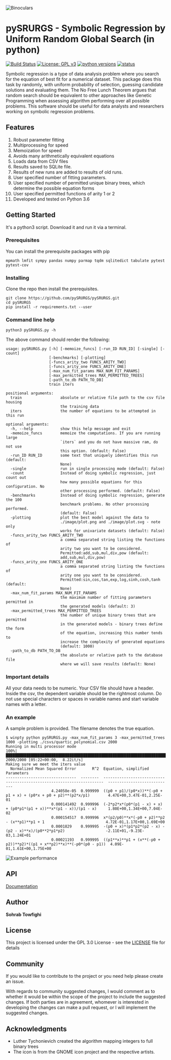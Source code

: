 
![Binoculars](image/Gnome-system-search.jpg)

# pySRURGS - Symbolic Regression by Uniform Random Global Search (in python)
[![Build Status](https://travis-ci.com/pySRURGS/pySRURGS.svg?branch=master)](https://travis-ci.com/pySRURGS/pySRURGS)
[![License: GPL v3](image/License-GPLv3-blue.svg)](https://www.gnu.org/licenses/gpl-3.0)
[![python versions](image/python-3_6_3_7-blue.svg)](https://www.python.org)
[![status](https://joss.theoj.org/papers/6c575a3b0604e5c5d4ca31f27d4d182d/status.svg)](https://joss.theoj.org/papers/6c575a3b0604e5c5d4ca31f27d4d182d)

Symbolic regression is a type of data analysis problem where you search for the 
equation of best fit for a numerical dataset. This package does this task by 
randomly, with uniform probability of selection, guessing candidate solutions 
and evaluating them. The No Free Lunch Theorem argues that random search should 
be equivalent to other approaches like Genetic Programming when assessing algorithm 
performing over all possible problems. This software should be useful for data analysts
and researchers working on symbolic regression problems.

## Features 

1. Robust parameter fitting
2. Multiprocessing for speed
3. Memoization for speed
4. Avoids many arithmetically equivalent equations
5. Loads data from CSV files
6. Results saved to SQLite file. 
7. Results of new runs are added to results of old runs.
8. User specified number of fitting parameters.
9. User specified number of permitted unique binary trees, which determine the possible equation forms 
10. User specified permitted functions of arity 1 or 2
11. Developed and tested on Python 3.6

## Getting Started

It's a python3 script. Download it and run it via a terminal.

### Prerequisites

You can install the prerequisite packages with pip

```mpmath lmfit sympy pandas numpy parmap tqdm sqlitedict tabulate pytest pytest-cov```

### Installing

Clone the repo then install the prerequisites.

```
git clone https://github.com/pySRURGS/pySRURGS.git
cd pySRURGS
pip install -r requirements.txt --user
```

### Command line help

```
python3 pySRURGS.py -h
```

The above command should render the following:

```
usage: pySRURGS.py [-h] [-memoize_funcs] [-run_ID RUN_ID] [-single] [-count]
                   [-benchmarks] [-plotting]
                   [-funcs_arity_two FUNCS_ARITY_TWO]
                   [-funcs_arity_one FUNCS_ARITY_ONE]
                   [-max_num_fit_params MAX_NUM_FIT_PARAMS]
                   [-max_permitted_trees MAX_PERMITTED_TREES]
                   [-path_to_db PATH_TO_DB]
                   train iters

positional arguments:
  train                 absolute or relative file path to the csv file housing
                        the training data
  iters                 the number of equations to be attempted in this run

optional arguments:
  -h, --help            show this help message and exit
  -memoize_funcs        memoize the computations. If you are running large
                        `iters` and you do not have massive ram, do not use
                        this option. (default: False)
  -run_ID RUN_ID        some text that uniquely identifies this run (default:
                        None)
  -single               run in single processing mode (default: False)
  -count                Instead of doing symbolic regression, just count out
                        how many possible equations for this configuration. No
                        other processing performed. (default: False)
  -benchmarks           Instead of doing symbolic regression, generate the 100
                        benchmark problems. No other processing performed.
                        (default: False)
  -plotting             plot the best model against the data to
                        ./image/plot.png and ./image/plot.svg - note only
                        works for univariate datasets (default: False)
  -funcs_arity_two FUNCS_ARITY_TWO
                        a comma separated string listing the functions of
                        arity two you want to be considered.
                        Permitted:add,sub,mul,div,pow (default:
                        add,sub,mul,div,pow)
  -funcs_arity_one FUNCS_ARITY_ONE
                        a comma separated string listing the functions of
                        arity one you want to be considered.
                        Permitted:sin,cos,tan,exp,log,sinh,cosh,tanh (default:
                        None)
  -max_num_fit_params MAX_NUM_FIT_PARAMS
                        the maximum number of fitting parameters permitted in
                        the generated models (default: 3)
  -max_permitted_trees MAX_PERMITTED_TREES
                        the number of unique binary trees that are permitted
                        in the generated models - binary trees define the form
                        of the equation, increasing this number tends to
                        increase the complexity of generated equations
                        (default: 1000)
  -path_to_db PATH_TO_DB
                        the absolute or relative path to the database file
                        where we will save results (default: None)
```

### Important details

All your data needs to be numeric.
Your CSV file should have a header.
Inside the csv, the dependent variable should be the rightmost column.
Do not use special characters or spaces in variable names and start variable names with a letter.

### An example

A sample problem is provided. The filename denotes the true equation.

```
$ winpty python pySRURGS.py -max_num_fit_params 3 -max_permitted_trees 1000 -plotting ./csvs/quartic_polynomial.csv 2000
Running in multi processor mode
100%|█████████████████████████████████████████████████████████████████████████████████████████████████████████████████████████████████████████████████████████████████████████████████████| 2000/2000 [05:22<00:00,  8.22it/s]
Making sure we meet the iters value
  Normalized Mean Squared Error       R^2  Equation, simplified                                                    Parameters
-------------------------------  --------  ----------------------------------------------------------------------  ----------------------------
                    4.24058e-05  0.999999  ((p0 + p1)/(p0*x))**(-p0 + p1 + x) + (p0*x + p0 + p2)**(p2*x/p1)        4.47E+00,3.47E-01,2.25E-01
                    0.000141492  0.999996  (-2*p2*x*(p0*(p1 - x) + x) + (p0*p1*(p1 + x))**x*(p1 - x))/(p1 - x)     1.80E+00,1.34E+00,7.04E-02
                    0.000154517  0.999996  x*(p2/p0)**x*(-p0 + p2)**p2 - (x**p1)**p1 + 1                           4.72E-01,1.17E+00,1.69E+00
                    0.0001829    0.999995  -(p0 + x)*(p1*p2*(p2 - x) - (p2 - x)**x)/(p0**2*p1*p2)                  -2.11E+01,-9.23E-03,1.24E+01
                    0.00021193   0.999995  ((p1**x)**p1 + (x**(-p0 + p2))**p2)*((p1 + x**p2)**x)**(-p0*(p0 - p1))  4.09E-01,1.61E+00,1.75E+00
```

![Example performance](image/plot.svg)

## API
[Documentation](https://pysrurgs.github.io/pySRURGS/)

## Author

**Sohrab Towfighi**

## License

This project is licensed under the GPL 3.0 License - see the [LICENSE](LICENSE) file for details

## Community

If you would like to contribute to the project or you need help please create an issue. 

With regards to community suggested changes, I would comment as to whether it would be within the scope of the project to include the suggested changes. If both parties are in agreement, whomever is interested in developing the changes can make a pull request, or I will implement the suggested changes. 

## Acknowledgments

* Luther Tychonievich created the algorithm mapping integers to full binary trees
* The icon is from the GNOME icon project and the respective artists.
